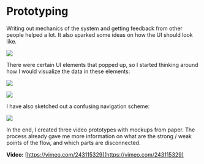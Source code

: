 # Prototyping

Writing out mechanics of the system and getting feedback from other people helped a lot. It also sparked some ideas on how the UI should look like.

![](https://i.imgur.com/pNsaeHx.jpg)

There were certain UI elements that popped up, so I started thinking around how I would visualize the data in these elements:

![](https://i.imgur.com/SC5Pp8F.jpg)

![](https://i.imgur.com/QDatTLm.jpg)

I have also sketched out a confusing navigation scheme:

![](https://i.imgur.com/vyKPqq0.jpg)

In the end, I created three video prototypes with mockups from paper. The process already gave me more information on what are the strong / weak points of the flow, and which parts are disconnected.

**Video:** [https://vimeo.com/243115329](https://vimeo.com/243115329)